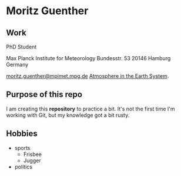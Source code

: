 # Moritz Guenther

## Work
PhD Student

Max Planck Institute for Meteorology 
Bundesstr. 53
20146 Hamburg
Germany

moritz.guenther@mpimet.mpg.de
[Atmosphere in the Earth System](https://mpimet.mpg.de/en/science/the-atmosphere-in-the-earth-system).


## Purpose of this repo
I am creating this **repository** to practice a bit.
It's not the first time I'm working with Git, but my knowledge got a bit rusty.

## Hobbies

- sports
  - Frisbee
  - Jugger
- politics
